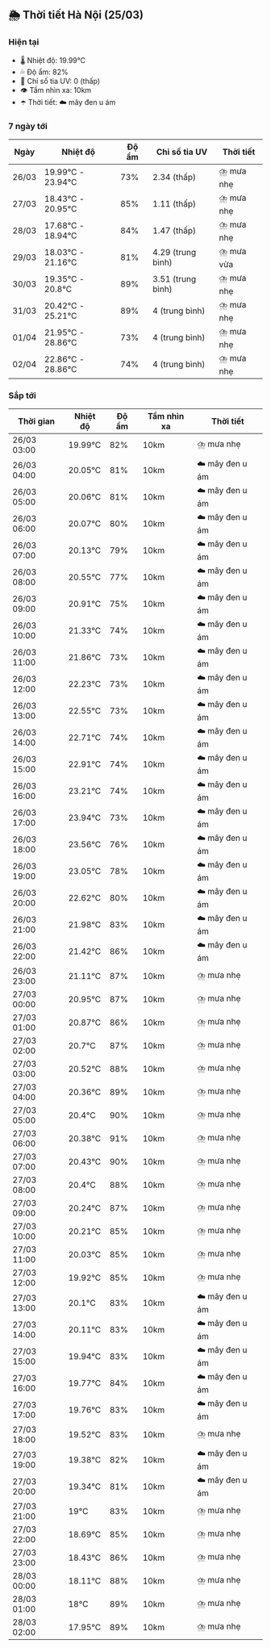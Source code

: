 ## 🌦️ Thời tiết Hà Nội (25/03)

### Hiện tại

- 🌡️ Nhiệt độ: 19.99℃
- 💦 Độ ẩm: 82%
- 🌟 Chỉ số tia UV: 0 (thấp)
- 👁️ Tầm nhìn xa: 10km
- ☂️ Thời tiết: ☁️ mây đen u ám

### 7 ngày tới

| Ngày | Nhiệt độ | Độ ẩm | Chỉ số tia UV | Thời tiết |
| --- | --- | --- | --- | --- |
| 26/03 | 19.99℃ - 23.94℃ | 73% | 2.34 (thấp) | ⛈️ mưa nhẹ |
| 27/03 | 18.43℃ - 20.95℃ | 85% | 1.11 (thấp) | ⛈️ mưa nhẹ |
| 28/03 | 17.68℃ - 18.94℃ | 84% | 1.47 (thấp) | ⛈️ mưa nhẹ |
| 29/03 | 18.03℃ - 21.16℃ | 81% | 4.29 (trung bình) | ⛈️ mưa vừa |
| 30/03 | 19.35℃ - 20.8℃ | 89% | 3.51 (trung bình) | ⛈️ mưa nhẹ |
| 31/03 | 20.42℃ - 25.21℃ | 89% | 4 (trung bình) | ⛈️ mưa nhẹ |
| 01/04 | 21.95℃ - 28.86℃ | 73% | 4 (trung bình) | ⛈️ mưa nhẹ |
| 02/04 | 22.86℃ - 28.86℃ | 74% | 4 (trung bình) | ⛈️ mưa nhẹ |

### Sắp tới

| Thời gian | Nhiệt độ | Độ ẩm | Tầm nhìn xa | Thời tiết |
| --- | --- | --- | --- | --- |
| 26/03 03:00 | 19.99℃ | 82% | 10km | ⛈️ mưa nhẹ |
| 26/03 04:00 | 20.05℃ | 81% | 10km | ☁️ mây đen u ám |
| 26/03 05:00 | 20.06℃ | 81% | 10km | ☁️ mây đen u ám |
| 26/03 06:00 | 20.07℃ | 80% | 10km | ☁️ mây đen u ám |
| 26/03 07:00 | 20.13℃ | 79% | 10km | ☁️ mây đen u ám |
| 26/03 08:00 | 20.55℃ | 77% | 10km | ☁️ mây đen u ám |
| 26/03 09:00 | 20.91℃ | 75% | 10km | ☁️ mây đen u ám |
| 26/03 10:00 | 21.33℃ | 74% | 10km | ☁️ mây đen u ám |
| 26/03 11:00 | 21.86℃ | 73% | 10km | ☁️ mây đen u ám |
| 26/03 12:00 | 22.23℃ | 73% | 10km | ☁️ mây đen u ám |
| 26/03 13:00 | 22.55℃ | 73% | 10km | ☁️ mây đen u ám |
| 26/03 14:00 | 22.71℃ | 74% | 10km | ☁️ mây đen u ám |
| 26/03 15:00 | 22.91℃ | 74% | 10km | ☁️ mây đen u ám |
| 26/03 16:00 | 23.21℃ | 74% | 10km | ☁️ mây đen u ám |
| 26/03 17:00 | 23.94℃ | 73% | 10km | ☁️ mây đen u ám |
| 26/03 18:00 | 23.56℃ | 76% | 10km | ☁️ mây đen u ám |
| 26/03 19:00 | 23.05℃ | 78% | 10km | ☁️ mây đen u ám |
| 26/03 20:00 | 22.62℃ | 80% | 10km | ☁️ mây đen u ám |
| 26/03 21:00 | 21.98℃ | 83% | 10km | ☁️ mây đen u ám |
| 26/03 22:00 | 21.42℃ | 86% | 10km | ☁️ mây đen u ám |
| 26/03 23:00 | 21.11℃ | 87% | 10km | ⛈️ mưa nhẹ |
| 27/03 00:00 | 20.95℃ | 87% | 10km | ⛈️ mưa nhẹ |
| 27/03 01:00 | 20.87℃ | 86% | 10km | ⛈️ mưa nhẹ |
| 27/03 02:00 | 20.7℃ | 87% | 10km | ⛈️ mưa nhẹ |
| 27/03 03:00 | 20.52℃ | 88% | 10km | ⛈️ mưa nhẹ |
| 27/03 04:00 | 20.36℃ | 89% | 10km | ⛈️ mưa nhẹ |
| 27/03 05:00 | 20.4℃ | 90% | 10km | ⛈️ mưa nhẹ |
| 27/03 06:00 | 20.38℃ | 91% | 10km | ⛈️ mưa nhẹ |
| 27/03 07:00 | 20.43℃ | 90% | 10km | ⛈️ mưa nhẹ |
| 27/03 08:00 | 20.4℃ | 88% | 10km | ⛈️ mưa nhẹ |
| 27/03 09:00 | 20.24℃ | 87% | 10km | ⛈️ mưa nhẹ |
| 27/03 10:00 | 20.21℃ | 85% | 10km | ⛈️ mưa nhẹ |
| 27/03 11:00 | 20.03℃ | 85% | 10km | ⛈️ mưa nhẹ |
| 27/03 12:00 | 19.92℃ | 85% | 10km | ⛈️ mưa nhẹ |
| 27/03 13:00 | 20.1℃ | 83% | 10km | ☁️ mây đen u ám |
| 27/03 14:00 | 20.11℃ | 83% | 10km | ☁️ mây đen u ám |
| 27/03 15:00 | 19.94℃ | 83% | 10km | ☁️ mây đen u ám |
| 27/03 16:00 | 19.77℃ | 84% | 10km | ☁️ mây đen u ám |
| 27/03 17:00 | 19.76℃ | 83% | 10km | ☁️ mây đen u ám |
| 27/03 18:00 | 19.52℃ | 83% | 10km | ⛈️ mưa nhẹ |
| 27/03 19:00 | 19.38℃ | 82% | 10km | ☁️ mây đen u ám |
| 27/03 20:00 | 19.34℃ | 81% | 10km | ☁️ mây đen u ám |
| 27/03 21:00 | 19℃ | 83% | 10km | ⛈️ mưa nhẹ |
| 27/03 22:00 | 18.69℃ | 85% | 10km | ⛈️ mưa nhẹ |
| 27/03 23:00 | 18.43℃ | 86% | 10km | ⛈️ mưa nhẹ |
| 28/03 00:00 | 18.11℃ | 88% | 10km | ⛈️ mưa nhẹ |
| 28/03 01:00 | 18℃ | 89% | 10km | ⛈️ mưa nhẹ |
| 28/03 02:00 | 17.95℃ | 89% | 10km | ⛈️ mưa nhẹ |
